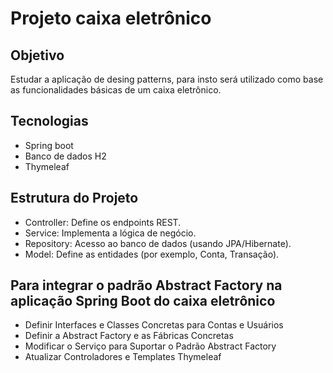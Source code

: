# Projeto caixa eletrônico

## Objetivo
Estudar a aplicação de desing patterns, para insto será utilizado como base as funcionalidades básicas de um caixa eletrônico.

## Tecnologias
* Spring boot
* Banco de dados H2
* Thymeleaf

## Estrutura do Projeto

* Controller: Define os endpoints REST.
* Service: Implementa a lógica de negócio.
* Repository: Acesso ao banco de dados (usando JPA/Hibernate).
* Model: Define as entidades (por exemplo, Conta, Transação).

## Para integrar o padrão Abstract Factory na aplicação Spring Boot do caixa eletrônico
* Definir Interfaces e Classes Concretas para Contas e Usuários
* Definir a Abstract Factory e as Fábricas Concretas
* Modificar o Serviço para Suportar o Padrão Abstract Factory
* Atualizar Controladores e Templates Thymeleaf
